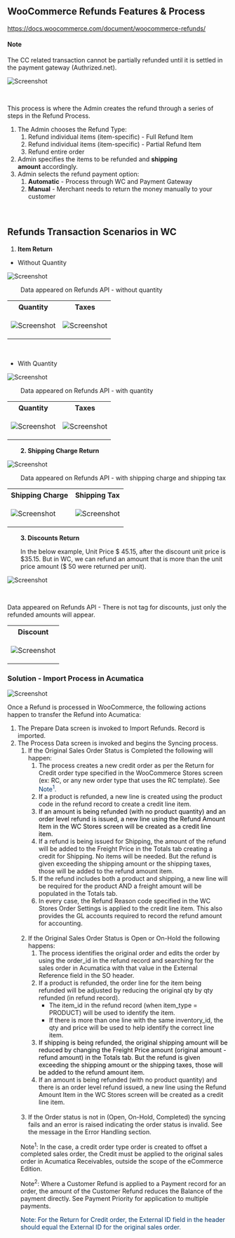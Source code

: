 
<h2>WooCommerce Refunds Features &amp; Process</h2>
<p><a href="https://docs.woocommerce.com/document/woocommerce-refunds/">https://docs.woocommerce.com/document/woocommerce-refunds/</a></p>
<h4>Note</h4>
<p>The CC related transaction cannot be partially refunded until it is settled in the payment gateway (Authrized.net).</p>

![Screenshot](/Specifications/Spec%20Images/Refund1.png)

<p>&nbsp;</p>
<p>This process is where the Admin creates the refund through a series of steps in the Refund Process.</p>
<ol>
<li>The Admin chooses the Refund Type:&nbsp;
<ol>
<li>Refund individual items (item-specific) - Full Refund Item</li>
<li>Refund individual items (item-specific) - Partial Refund Item</li>
<li>Refund entire order</li></ol></li>
<li>Admin specifies the items to be refunded and <strong>shipping amount</strong>&nbsp;accordingly.</li>
<li>Admin selects the refund payment option:
<ol>
<li><strong>Automatic</strong> - Process through WC and Payment Gateway</li>
<li><strong>Manual</strong> - Merchant&nbsp;<span>needs to return the money manually to your customer&nbsp;</span></li></ol></li></ol>
<p>&nbsp;</p>
<h2>Refunds Transaction Scenarios in WC</h2>
<ol>
<li><strong>Item Return</strong></li></ol>
<ul>
<li>Without Quantity</li></ul>

![Screenshot](/Specifications/Spec%20Images/Refund2.png)

<p style="margin-left: 30.0px;">Data appeared on Refunds API - without quantity</p>

<table>
<tbody>
<tr>
<th style="margin-left: 30.0px;">Quantity</th>
<th style="margin-left: 30.0px;">Taxes</th></tr>
<tr style="margin-left: 30.0px;">
<td colspan="1" style="margin-left: 30.0px;">
  
![Screenshot](/Specifications/Spec%20Images/Refund3.png) </td>
  
<td colspan="1" style="margin-left: 30.0px;">
 
![Screenshot](/Specifications/Spec%20Images/Refund4.png)
 
  </td></tr></tbody></table>
<p>&nbsp;</p>
<ul>
<li>With Quantity</li></ul>
<p>

![Screenshot](/Specifications/Spec%20Images/Refund5.png)

</p>
<p style="margin-left: 30.0px;">Data appeared on Refunds API - with quantity</p>
<table>
<tbody>
<tr>
<th>Quantity</th>
<th>Taxes</th></tr>
<tr>
<td colspan="1">
 
 ![Screenshot](/Specifications/Spec%20Images/Refund6.png)
  
 </td>
<td colspan="1"><ac:image ac:height="250">
  
![Screenshot](/Specifications/Spec%20Images/Refund7.png)
  
  </td></tr></tbody></table>
<p style="margin-left: 30.0px;"><strong>2. Shipping Charge Return</strong></p>

 ![Screenshot](/Specifications/Spec%20Images/Refund8.png)

<p style="margin-left: 30.0px;">Data appeared on Refunds API - with shipping charge and shipping tax</p>
<table>
<tbody>
<tr>
<th>Shipping Charge</th>
<th>Shipping Tax</th></tr>
<tr>
<td>
  
![Screenshot](/Specifications/Spec%20Images/Refund9.png) 
  
 </td>
<td>
  
![Screenshot](/Specifications/Spec%20Images/Refund10.png)
  
  </td></tr></tbody></table>
<p style="margin-left: 30.0px;"><strong>3. Discounts Return</strong></p>
<p style="margin-left: 30.0px;">In the below example, Unit Price $ 45.15, after the discount unit price is $35.15. But in WC, we can refund an amount that is more than the unit price amount ($ 50 were returned per unit).</p>

<p>
  
![Screenshot](/Specifications/Spec%20Images/Refund11.png)

</p>
<p>&nbsp;</p>
<p>Data appeared on Refunds API - There is not tag for discounts, just only the refunded amounts will appear.</p>
<table>
<tbody>
<tr>
<th>Discount</th></tr>
<tr>
<td colspan="1">
  
![Screenshot](/Specifications/Spec%20Images/Refund12.png)
  
</td></tr></tbody></table>
<h3><strong>Solution - Import Process in Acumatica</strong></h3>
<p>
  
![Screenshot](/Specifications/Spec%20Images/Refund13.png)
  
</p>
<p>Once a Refund is processed in WooCommerce, the following actions happen to transfer the Refund into Acumatica:</p>
<ol>
<li>The Prepare Data screen is invoked to Import Refunds. Record is imported.</li>
<li>The Process Data screen is invoked and begins the Syncing process.
<ol>
<li>If the Original Sales Order Status is Completed&nbsp;the following will happen:
<ol>
<li>The process creates a new credit order as per the Return for Credit order type specified in the WooCommerce Stores screen (ex: RC, or any new order type that&nbsp;uses the RC template). See <span style="color: rgb(0,51,102);">Note<sup>1</sup>.</span></li>
<li>If a product is refunded, a new line is created using the product code in the refund record to create a credit line item.</li>
<li><span style="color: rgb(0,0,0);">If an amount&nbsp;is being refunded&nbsp;(with no product quantity) and an order level refund is issued, a new line using the Refund Amount Item in the WC Stores screen will be created as a credit line item.&nbsp;</span></li>
<li>If a refund is being issued for Shipping, the amount of the refund will be added to the Freight Price in the Totals tab creating a credit for Shipping.&nbsp;No items will be needed. But the refund is given exceeding the shipping amount or the shipping taxes, those will be added to the refund amount item.</li>
<li>If the refund includes both a product and shipping, a new line will be required for the product AND a freight amount will be populated in the Totals tab.</li>
<li>In every case, the Refund Reason code specified in the WC Stores Order Settings is applied to the&nbsp;credit line item. This also provides the GL accounts required to record the refund amount for accounting.<br /><br /></li></ol></li>
<li>If the Original Sales Order Status is Open or On-Hold the following happens:
<ol>
<li>The process identifies the original order and edits the order by using the order_id in the refund record and searching for the sales order in Acumatica with that value in the External Reference field in the SO header.</li>
<li>If a product is refunded,&nbsp;the order line for the item being refunded will be adjusted by reducing the original qty by qty refunded (in refund record).&nbsp;
<ul>
<li>The item_id in the refund record (when item_type = PRODUCT) will be used to identify the item.</li>
<li>If there is more than one line with the same inventory_id, the qty and price will be used to help identify the correct line item.</li></ul></li>
<li><span style="color: rgb(0,0,0);">If shipping is being refunded, the original shipping amount will be reduced by changing the Freight Price amount&nbsp;(original amount - refund amount)&nbsp;in the Totals tab.&nbsp;But the refund is given exceeding the shipping amount or the shipping taxes, those will be added to the refund amount item.</span></li>
<li>If an amount is being refunded (with no product quantity) and there is an order level refund issued, a new line using the Refund Amount Item in the WC Stores screen will be created as a credit line item.&nbsp;<br /><br /></li></ol></li>
<li>If the Order status is not in (Open, On-Hold, Completed) the syncing fails and an error is raised indicating the order status is invalid. See the message in the Error Handling section.</li></ol></li></ol>
<p style="margin-left: 30.0px;">Note<sup>1</sup>: In the case, a credit order type order is created to offset a completed sales order, the Credit must be applied to the original sales order in Acumatica Receivables, outside the scope of the eCommerce Edition.</p>
<p style="margin-left: 30.0px;">Note<sup>2</sup>: Where a Customer Refund is applied to a Payment record for an order, the amount of the Customer Refund reduces the Balance of the payment directly. See Payment Priority for application to multiple payments.</p>
<p style="margin-left: 30.0px;"><span style="color: rgb(0,51,102);">Note: For the Return for Credit order, the External ID field in the header should equal the External ID for the original sales order.&nbsp;</span></p>
<p>&nbsp;</p>
